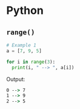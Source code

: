 # Python

## `range()`

```python
# Example 1
a = [7, 9, 5]

for i in range(3):
  print(i, " --> ", a[i])
```

Output:
```cmd
0 --> 7
1 --> 9
2 --> 5
```
